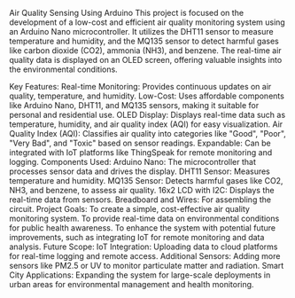  Air Quality Sensing Using Arduino
This project is focused on the development of a low-cost and efficient air quality monitoring system using an Arduino Nano microcontroller. It utilizes the DHT11 sensor to measure temperature and humidity, and the MQ135 sensor to detect harmful gases like carbon dioxide (CO2), ammonia (NH3), and benzene. The real-time air quality data is displayed on an OLED screen, offering valuable insights into the environmental conditions.

Key Features:
Real-time Monitoring: Provides continuous updates on air quality, temperature, and humidity.
Low-Cost: Uses affordable components like Arduino Nano, DHT11, and MQ135 sensors, making it suitable for personal and residential use.
OLED Display: Displays real-time data such as temperature, humidity, and air quality index (AQI) for easy visualization.
Air Quality Index (AQI): Classifies air quality into categories like "Good", "Poor", "Very Bad", and "Toxic" based on sensor readings.
Expandable: Can be integrated with IoT platforms like ThingSpeak for remote monitoring and logging.
Components Used:
Arduino Nano: The microcontroller that processes sensor data and drives the display.
DHT11 Sensor: Measures temperature and humidity.
MQ135 Sensor: Detects harmful gases like CO2, NH3, and benzene, to assess air quality.
16x2 LCD with I2C: Displays the real-time data from sensors.
Breadboard and Wires: For assembling the circuit.
Project Goals:
To create a simple, cost-effective air quality monitoring system.
To provide real-time data on environmental conditions for public health awareness.
To enhance the system with potential future improvements, such as integrating IoT for remote monitoring and data analysis.
Future Scope:
IoT Integration: Uploading data to cloud platforms for real-time logging and remote access.
Additional Sensors: Adding more sensors like PM2.5 or UV to monitor particulate matter and radiation.
Smart City Applications: Expanding the system for large-scale deployments in urban areas for environmental management and health monitoring.
